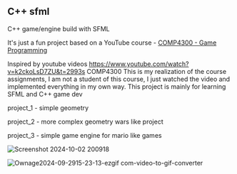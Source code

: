 ## C++ sfml 

C++ game/engine build with SFML

It's just a fun project based on a YouTube course - [COMP4300 - Game Programming](https://www.youtube.com/watch?v=-ugbLQlw_VM&t=13s&ab_channel=DaveChurchill) 

Inspired by youtube videos https://www.youtube.com/watch?v=k2ckoLsD7ZU&t=2993s
COMP4300
This is my realization of the course assignments, I am not a student of this course,
I just watched the video and implemented everything in my own way.
This project is mainly for learning SFML and C++ game dev

project_1 - simple geometry

project_2 - more complex geometry wars like project

project_3 - simple game engine for mario like games

![Screenshot 2024-10-02 200918](https://github.com/user-attachments/assets/66b85152-7e8a-4d9b-8389-ccbb94e41e16)

![Ownage2024-09-2915-23-13-ezgif com-video-to-gif-converter](https://github.com/user-attachments/assets/63281e32-211f-4fba-9dfa-c1a306e036a6)
